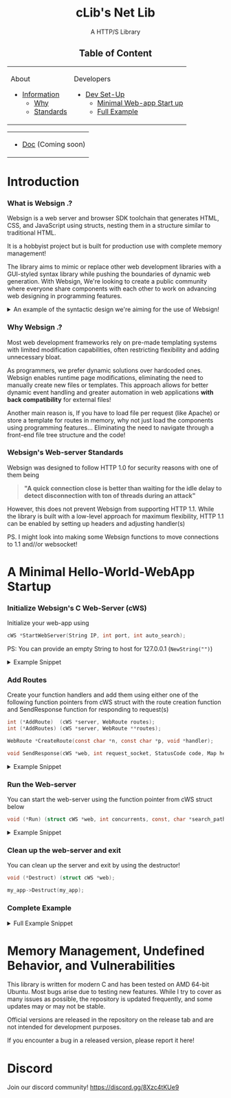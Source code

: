<div align="center">
    <h1>cLib's Net Lib</h1>
    <p>A HTTP/S Library</p>
</div>

<h2 align="center"> Table of Content</h2>
<table align="center">
<tr><td valign=top>

<p>About<p>

* [Information](#what-is-websign-)
    * [Why](#why-websign-)
    * [Standards](##why-websign-)
</td>
<td valign=top>

<p>Developers</p>

* [Dev Set-Up](#a-minimal-hello-world-webapp-startup)
    * [Minimal Web-app Start up](#initialize-websigns-c-web-server-cws)
    * [Full Example](#complete-example)
</td></tr>
</table>

<table align="center">
<tr><td>

* [Doc](#) (Coming soon)
</td></tr>
</table>

# Introduction

### What is Websign .? 

Websign is a web server and browser SDK toolchain that generates HTML, CSS, and JavaScript using structs, nesting them in a structure similar to traditional HTML.

It is a hobbyist project but is built for production use with complete memory management!

The library aims to mimic or replace other web development libraries with a GUI-styled syntax library while pushing the boundaries of dynamic web generation.
With Websign, We're looking to create a public community where everyone share components with each other to work on advancing web designing in programming features.

<details><summary>An example of the syntactic design we're aiming for the use of Websign!</summary>

```c
Control *parent = CreateControl(BODY_TAG, NULL, NULL, NULL, (Control *[]){
    CreateControl(P_TAG, NULL, NULL, "Click the button", NULL),
    CreateButton(INPUT_TAG, "submit_btn", "green_huge_btn", "Click Me", NULL),
    NULL
});

void handler( args ... ) {
    if(parent->isClicked(req->Event)) {
        // handle button click
        // send response
        return; //exit 
    }

    // send regular GET response
}
```
</details>

### Why Websign .? 

Most web development frameworks rely on pre-made templating systems with limited modification capabilities, often restricting flexibility and adding unnecessary bloat.

As programmers, we prefer dynamic solutions over hardcoded ones. Websign enables runtime page modifications, eliminating the need to manually create new files or templates. This approach allows for better dynamic event handling and greater automation in web applications **with back compatibility** for external files!

Another main reason is, If you have to load file per request (like Apache) or store a template for routes in memory, why not just load the components using programming features... Eliminating the need to navigate through a front-end file tree structure and the code!

### Websign's Web-server Standards

Websign was designed to follow HTTP 1.0 for security reasons with one of them being 
> **"A quick connection close is better than waiting for the idle delay to detect disconnection with ton of threads during an attack"**

However, this does not prevent Websign from supporting HTTP 1.1. While the library is built with a low-level approach for maximum flexibility, HTTP 1.1 can be enabled by setting up headers and adjusting handler(s)

PS. I might look into making some Websign functions to move connections to 1.1 and//or websocket!

# A Minimal Hello-World-WebApp Startup

### Initialize Websign's C Web-Server (cWS)
Initialize your web-app using 

```c
cWS *StartWebServer(String IP, int port, int auto_search);
```

PS: You can provide an empty String to host for 127.0.0.1 (``NewString("")``)

<details><summary>Example Snippet</summary>

```c
cWS *my_app = StartWebServer(NewString(""), 80, 0);
```
</details>

### Add Routes

Create your function handlers and add them using either one of the following function pointers from cWS struct with the route creation function and SendResponse function for responding to request(s)

```c
int (*AddRoute)  (cWS *server, WebRoute routes);
int (*AddRoutes) (cWS *server, WebRoute **routes);

WebRoute *CreateRoute(const char *n, const char *p, void *handler);

void SendResponse(cWS *web, int request_socket, StatusCode code, Map headers, Map cookies, const char *body);
```

<details><summary>Example Snippet</summary>

```c

// Use 1.0 Default and basic headers
void *index_handler(cWS *server, cWR *req, WebRoute *route, int socket) {
    SendResponse(server, socket, OK, DefaultHeaders, ((Map){0}), "Hello World");
}

// AddRoute
my_app->AddRoute(my_app, (WebRoute){ .Name = "index", .Path = "/", .Handler = index_handler });

// AddRoutes
WebRoute *Routes[1][] = {
    CreateRoute("index", "/", index_handler),
    NULL
};
my_app->AddRoutes(my_app, Routes);
```
</details>

### Run the Web-server

You can start the web-server using the function pointer from cWS struct below

```c
void (*Run) (struct cWS *web, int concurrents, const, char *search_path);
```

<details><summary>Example Snippet</summary>

```c
my_app->Run(server, 99, 0); // Adjust concurrents to your needs!
```
</details>

### Clean up the web-server and exit

You can clean up the server and exit by using the destructor!

```c
void (*Destruct) (struct cWS *web);
```

```c
my_app->Destruct(my_app);
```

### Complete Example

<details><summary>Full Example Snippet</summary>

```c
#include <stdio.h>
#include <string.h>
#include <stdlib.h>

#include <str.h>
#include <map.h>
#include <Net/web.h>

// Use 1.0 Default and basic headers
void *index_handler(cWS *server, cWR *req, WebRoute *route, int socket) {
    SendResponse(server, socket, OK, DefaultHeaders, ((Map){0}), "Hello World");
}

int main() {
    // Initialize cWS
    cWS *my_app = StartWebServer(NewString(""), 80, 0);
    if(!my_app)
    {
        printf("[ - ] Error, Unable to start web server....");
        return 1;
    }

    
    // AddRoute
    int route_check = my_app->AddRoute(my_app, (WebRoute){ .Name = "index", .Path = "/", .Handler = index_handler });
    if(!route_check) {
        printf("[ x ] Error, Unable to add route...!\n");
        return 1;
    }

    // Run the web-server (Can be threaded if needed)
    my_app->Run(my_app, 999, 0);

    // Clean up and exit
    my_app->Destruct(my_app);
    return 0;
}
```
</details>

# Memory Management, Undefined Behavior, and Vulnerabilities

This library is written for modern C and has been tested on AMD 64-bit Ubuntu. Most bugs arise due to testing new features. While I try to cover as many issues as possible, the repository is updated frequently, and some updates may or may not be stable.

Official versions are released in the repository on the release tab and are not intended for development purposes.

If you encounter a bug in a released version, please report it here!

# Discord 

Join our discord community! https://discord.gg/8Xzc4tKUe9